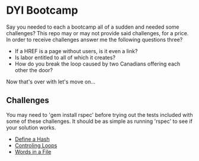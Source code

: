 # DYI Bootcamp
Say you needed to each a bootcamp all of a sudden and needed some challenges? This repo may or may not provide said challenges, for a price. In order to receive challenges answer me the following questions three?

* If a HREF is a page without users, is it even a link?
* Is labor entitled to all of which it creates?
* How do you break the loop caused by two Canadians offering each other the door?

Now that's over with let's move on...

## Challenges
You may need to 'gem install rspec' before trying out the tests included with some of these challenges. It should be as simple as running 'rspec' to see if your solution works.

- [Define a Hash](./define_a_hash/)
- [Controling Loops](./ruby-drill-control-flow-in-loops-challenge-master/)
- [Words in a File](./words-in-a-file-challenge-master/)